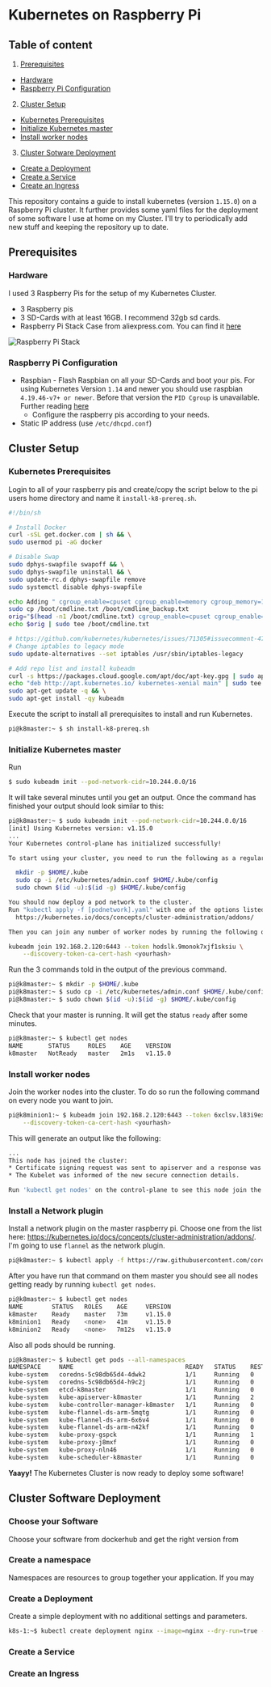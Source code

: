 # Kubernetes on Raspberry Pi

## Table of content
1. [Prerequisites](#prerequisites)
  * [Hardware](#hardware)
  * [Raspberry Pi Configuration](#raspberry-pi-configuration)
2. [Cluster Setup](#setup)
  * [Kubernetes Prerequisites](#kubernetes-prerequisites)
  * [Initialize Kubernetes master](#initialize-kubernetes-master)
  * [Install worker nodes](#install-worker-nodes)
3. [Cluster Sotware Deployment](#tutorial)
  * [Create a Deployment](#create-a-deployment)
  * [Create a Service](#create-a-service)
  * [Create an Ingress](#create-an-ingress)

This repository contains a guide to install kubernetes (version `1.15.0`) on a Raspberry Pi cluster. It further provides some yaml files for the deployment of some software I use at home on my Cluster. I'll try to periodically add new stuff and keeping the repository up to date.

## Prerequisites
### Hardware

I used 3 Raspberry Pis for the setup of my Kubernetes Cluster.

* 3 Raspberry pis
* 3 SD-Cards with at least 16GB. I recommend 32gb sd cards.
* Raspberry Pi Stack Case from aliexpress.com. You can find it [here](https://www.aliexpress.com/item/32916001567.html?spm=a2g0s.9042311.0.0.4c164c4d2g6PJB)

![Raspberry Pi Stack](/images/raspberry-pi-stack.jpeg "Raspberry Pi Cluster")

### Raspberry Pi Configuration
* Raspbian - Flash Raspbian on all your SD-Cards and boot your pis. For using Kubernetes Version `1.14` and newer you should use raspbian `4.19.46-v7+ or newer`. Before that version the `PID Cgroup` is unavailable. Further reading [here](https://github.com/teamserverless/k8s-on-raspbian/issues/16)
  * Configure the raspberry pis according to your needs.
* Static IP address (use `/etc/dhcpd.conf`)


## Cluster Setup
### Kubernetes Prerequisites
Login to all of your raspberry pis and create/copy the script below to the pi users home directory and name it `install-k8-prereq.sh`.
```bash
#!/bin/sh

# Install Docker
curl -sSL get.docker.com | sh && \
sudo usermod pi -aG docker

# Disable Swap
sudo dphys-swapfile swapoff && \
sudo dphys-swapfile uninstall && \
sudo update-rc.d dphys-swapfile remove
sudo systemctl disable dphys-swapfile

echo Adding " cgroup_enable=cpuset cgroup_enable=memory cgroup_memory=1" to /boot/cmdline.txt
sudo cp /boot/cmdline.txt /boot/cmdline_backup.txt
orig="$(head -n1 /boot/cmdline.txt) cgroup_enable=cpuset cgroup_enable=memory cgroup_memory=1"
echo $orig | sudo tee /boot/cmdline.txt

# https://github.com/kubernetes/kubernetes/issues/71305#issuecomment-479558920
# Change iptables to legacy mode
sudo update-alternatives --set iptables /usr/sbin/iptables-legacy

# Add repo list and install kubeadm
curl -s https://packages.cloud.google.com/apt/doc/apt-key.gpg | sudo apt-key add - && \
echo "deb http://apt.kubernetes.io/ kubernetes-xenial main" | sudo tee /etc/apt/sources.list.d/kubernetes.list && \
sudo apt-get update -q && \
sudo apt-get install -qy kubeadm
```

Execute the script to install all prerequisites to install and run Kubernetes.
```bash
pi@k8master:~ $ sh install-k8-prereq.sh
```

### Initialize Kubernetes master
Run
```bash
$ sudo kubeadm init --pod-network-cidr=10.244.0.0/16
```
It will take several minutes until you get an output. Once the command has finished your output should look similar to this:

```bash
pi@k8master:~ $ sudo kubeadm init --pod-network-cidr=10.244.0.0/16
[init] Using Kubernetes version: v1.15.0
...
Your Kubernetes control-plane has initialized successfully!

To start using your cluster, you need to run the following as a regular user:

  mkdir -p $HOME/.kube
  sudo cp -i /etc/kubernetes/admin.conf $HOME/.kube/config
  sudo chown $(id -u):$(id -g) $HOME/.kube/config

You should now deploy a pod network to the cluster.
Run "kubectl apply -f [podnetwork].yaml" with one of the options listed at:
  https://kubernetes.io/docs/concepts/cluster-administration/addons/

Then you can join any number of worker nodes by running the following on each as root:

kubeadm join 192.168.2.120:6443 --token hodslk.9monok7xjf1sksiu \
    --discovery-token-ca-cert-hash <yourhash>
```

Run the 3 commands told in the output of the previous command.

```bash
pi@k8master:~ $ mkdir -p $HOME/.kube
pi@k8master:~ $ sudo cp -i /etc/kubernetes/admin.conf $HOME/.kube/config
pi@k8master:~ $ sudo chown $(id -u):$(id -g) $HOME/.kube/config
```

Check that your master is running. It will get the status `ready` after some minutes.
```bash
pi@k8master:~ $ kubectl get nodes
NAME       STATUS     ROLES    AGE    VERSION
k8master   NotReady   master   2m1s   v1.15.0
```

### Install worker nodes
Join the worker nodes into the cluster. To do so run the following command on every node you want to join.
```bash
pi@k8minion1:~ $ kubeadm join 192.168.2.120:6443 --token 6xclsv.l83i9exyrujkyb82 \
    --discovery-token-ca-cert-hash <yourhash>
```

This will generate an output like the following:
```bash
...
This node has joined the cluster:
* Certificate signing request was sent to apiserver and a response was received.
* The Kubelet was informed of the new secure connection details.

Run 'kubectl get nodes' on the control-plane to see this node join the cluster.
```

### Install a Network plugin
Install a network plugin on the master raspberry pi. Choose one from the list here: https://kubernetes.io/docs/concepts/cluster-administration/addons/. I'm going to use `flannel` as the network plugin.
```bash
pi@k8master:~ $ kubectl apply -f https://raw.githubusercontent.com/coreos/flannel/62e44c867a2846fefb68bd5f178daf4da3095ccb/Documentation/kube-flannel.yml
```

After you have run that command on them master you should see all nodes getting ready by running `kubectl get nodes`.
```bash
pi@k8master:~ $ kubectl get nodes
NAME        STATUS   ROLES    AGE     VERSION
k8master    Ready    master   73m     v1.15.0
k8minion1   Ready    <none>   41m     v1.15.0
k8minion2   Ready    <none>   7m12s   v1.15.0
```

Also all pods should be running.
```bash
pi@k8master:~ $ kubectl get pods --all-namespaces
NAMESPACE     NAME                               READY   STATUS    RESTARTS   AGE
kube-system   coredns-5c98db65d4-4dwk2           1/1     Running   0          61m
kube-system   coredns-5c98db65d4-h9c2j           1/1     Running   0          61m
kube-system   etcd-k8master                      1/1     Running   0          73m
kube-system   kube-apiserver-k8master            1/1     Running   2          72m
kube-system   kube-controller-manager-k8master   1/1     Running   0          73m
kube-system   kube-flannel-ds-arm-5mqtg          1/1     Running   0          5m51s
kube-system   kube-flannel-ds-arm-6x6v4          1/1     Running   0          5m51s
kube-system   kube-flannel-ds-arm-n42kf          1/1     Running   0          5m51s
kube-system   kube-proxy-gspck                   1/1     Running   1          42m
kube-system   kube-proxy-j8mxf                   1/1     Running   0          8m22s
kube-system   kube-proxy-nln46                   1/1     Running   0          61m
kube-system   kube-scheduler-k8master            1/1     Running   0          74m
```

**Yaayy!** The Kubernetes Cluster is now ready to deploy some software!

## Cluster Software Deployment

### Choose your Software

Choose your software from dockerhub and get the right version from

### Create a namespace
Namespaces are resources to group together your application. If you may

### Create a Deployment

Create a simple deployment with no additional settings and parameters.

```bash
k8s-1:~$ kubectl create deployment nginx --image=nginx --dry-run=true -o yaml
```




### Create a Service

### Create an Ingress
